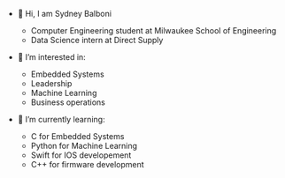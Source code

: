 - 👋 Hi, I am Sydney Balboni
  - Computer Engineering student at Milwaukee School of Engineering
  - Data Science intern at Direct Supply

- 👀 I’m interested in:
  - Embedded Systems
  - Leadership
  - Machine Learning
  - Business operations

- 🌱 I’m currently learning:
  - C for Embedded Systems
  - Python for Machine Learning
  - Swift for IOS developement
  - C++ for firmware development
